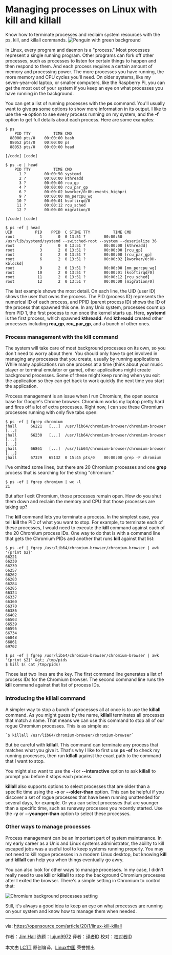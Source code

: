 [#]: collector: (lujun9972)
[#]: translator: (wyxplus)
[#]: reviewer: ( )
[#]: publisher: ( )
[#]: url: ( )
[#]: subject: (Managing processes on Linux with kill and killall)
[#]: via: (https://opensource.com/article/20/1/linux-kill-killall)
[#]: author: (Jim Hall https://opensource.com/users/jim-hall)

Managing processes on Linux with kill and killall
======
Know how to terminate processes and reclaim system resources with the
ps, kill, and killall commands.
![Penguin with green background][1]

In Linux, every program and daemon is a "process." Most processes represent a single running program. Other programs can fork off other processes, such as processes to listen for certain things to happen and then respond to them. And each process requires a certain amount of memory and processing power. The more processes you have running, the more memory and CPU cycles you'll need. On older systems, like my seven-year-old laptop, or smaller computers, like the Raspberry Pi, you can get the most out of your system if you keep an eye on what processes you have running in the background.

You can get a list of running processes with the **ps** command. You'll usually want to give **ps** some options to show more information in its output. I like to use the **-e** option to see every process running on my system, and the **-f** option to get full details about each process. Here are some examples:


```
$ ps
    PID TTY          TIME CMD
  88000 pts/0    00:00:00 bash
  88052 pts/0    00:00:00 ps
  88053 pts/0    00:00:00 head

[/code] [code]

$ ps -e | head
    PID TTY          TIME CMD
      1 ?        00:00:50 systemd
      2 ?        00:00:00 kthreadd
      3 ?        00:00:00 rcu_gp
      4 ?        00:00:00 rcu_par_gp
      6 ?        00:00:02 kworker/0:0H-events_highpri
      9 ?        00:00:00 mm_percpu_wq
     10 ?        00:00:01 ksoftirqd/0
     11 ?        00:00:12 rcu_sched
     12 ?        00:00:00 migration/0

[/code] [code]

$ ps -ef | head
UID          PID    PPID  C STIME TTY          TIME CMD
root           1       0  0 13:51 ?        00:00:50 /usr/lib/systemd/systemd --switched-root --system --deserialize 36
root           2       0  0 13:51 ?        00:00:00 [kthreadd]
root           3       2  0 13:51 ?        00:00:00 [rcu_gp]
root           4       2  0 13:51 ?        00:00:00 [rcu_par_gp]
root           6       2  0 13:51 ?        00:00:02 [kworker/0:0H-kblockd]
root           9       2  0 13:51 ?        00:00:00 [mm_percpu_wq]
root          10       2  0 13:51 ?        00:00:01 [ksoftirqd/0]
root          11       2  0 13:51 ?        00:00:12 [rcu_sched]
root          12       2  0 13:51 ?        00:00:00 [migration/0]
```

The last example shows the most detail. On each line, the UID (user ID) shows the user that owns the process. The PID (process ID) represents the numerical ID of each process, and PPID (parent process ID) shows the ID of the process that spawned this one. In any Unix system, processes count up from PID 1, the first process to run once the kernel starts up. Here, **systemd** is the first process, which spawned **kthreadd**. And **kthreadd** created other processes including **rcu_gp**, **rcu_par_gp**, and a bunch of other ones.

### Process management with the kill command

The system will take care of most background processes on its own, so you don't need to worry about them. You should only have to get involved in managing any processes that you create, usually by running applications. While many applications run one process at a time (think about your music player or terminal emulator or game), other applications might create background processes. Some of these might keep running when you exit the application so they can get back to work quickly the next time you start the application.

Process management is an issue when I run Chromium, the open source base for Google's Chrome browser. Chromium works my laptop pretty hard and fires off a lot of extra processes. Right now, I can see these Chromium processes running with only five tabs open:


```
$ ps -ef | fgrep chromium
jhall      66221   [...]  /usr/lib64/chromium-browser/chromium-browser [...]
jhall      66230   [...]  /usr/lib64/chromium-browser/chromium-browser [...]
[...]
jhall      66861   [...]  /usr/lib64/chromium-browser/chromium-browser [...]
jhall      67329   65132  0 15:45 pts/0    00:00:00 grep -F chromium
```

I've omitted some lines, but there are 20 Chromium processes and one **grep** process that is searching for the string "chromium."


```
$ ps -ef | fgrep chromium | wc -l
21
```

But after I exit Chromium, those processes remain open. How do you shut them down and reclaim the memory and CPU that those processes are taking up?

The **kill** command lets you terminate a process. In the simplest case, you tell **kill** the PID of what you want to stop. For example, to terminate each of these processes, I would need to execute the **kill** command against each of the 20 Chromium process IDs. One way to do that is with a command line that gets the Chromium PIDs and another that runs **kill** against that list:


```
$ ps -ef | fgrep /usr/lib64/chromium-browser/chromium-browser | awk '{print $2}'
66221
66230
66239
66257
66262
66283
66284
66285
66324
66337
66360
66370
66386
66402
66503
66539
66595
66734
66848
66861
69702

$ ps -ef | fgrep /usr/lib64/chromium-browser/chromium-browser | awk '{print $2}' &gt; /tmp/pids
$ kill $( cat /tmp/pids)
```

Those last two lines are the key. The first command line generates a list of process IDs for the Chromium browser. The second command line runs the **kill** command against that list of process IDs.

### Introducing the killall command

A simpler way to stop a bunch of processes all at once is to use the **killall** command. As you might guess by the name, **killall** terminates all processes that match a name. That means we can use this command to stop all of our rogue Chromium processes. This is as simple as:


```
`$ killall /usr/lib64/chromium-browser/chromium-browser`
```

But be careful with **killall**. This command can terminate any process that matches what you give it. That's why I like to first use **ps -ef** to check my running processes, then run **killall** against the exact path to the command that I want to stop.

You might also want to use the **-i** or **\--interactive** option to ask **killall** to prompt you before it stops each process.

**killall** also supports options to select processes that are older than a specific time using the **-o** or **\--older-than** option. This can be helpful if you discover a set of rogue processes that have been running unattended for several days, for example. Or you can select processes that are younger than a specific time, such as runaway processes you recently started. Use the **-y** or **\--younger-than** option to select these processes.

### Other ways to manage processes

Process management can be an important part of system maintenance. In my early career as a Unix and Linux systems administrator, the ability to kill escaped jobs was a useful tool to keep systems running properly. You may not need to kill rogue processes in a modern Linux desktop, but knowing **kill** and **killall** can help you when things eventually go awry.

You can also look for other ways to manage processes. In my case, I didn't really need to use **kill** or **killall** to stop the background Chromium processes after I exited the browser. There's a simple setting in Chromium to control that:

![Chromium background processes setting][2]

Still, it's always a good idea to keep an eye on what processes are running on your system and know how to manage them when needed.

--------------------------------------------------------------------------------

via: https://opensource.com/article/20/1/linux-kill-killall

作者：[Jim Hall][a]
选题：[lujun9972][b]
译者：[译者ID](https://github.com/译者ID)
校对：[校对者ID](https://github.com/校对者ID)

本文由 [LCTT](https://github.com/LCTT/TranslateProject) 原创编译，[Linux中国](https://linux.cn/) 荣誉推出

[a]: https://opensource.com/users/jim-hall
[b]: https://github.com/lujun9972
[1]: https://opensource.com/sites/default/files/styles/image-full-size/public/lead-images/linux_penguin_green.png?itok=ENdVzW22 (Penguin with green background)
[2]: https://opensource.com/sites/default/files/uploads/chromium-settings-continue-running.png (Chromium background processes setting)
